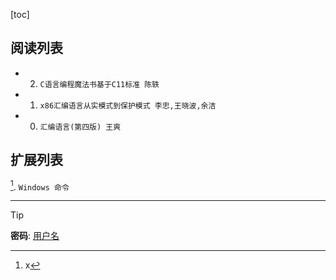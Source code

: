 [toc]
    

## 阅读列表

- 2. `C语言编程魔法书基于C11标准 陈轶`  
- 1. `x86汇编语言从实模式到保护模式 李忠,王晓波,余洁`  
- 0. `汇编语言(第四版) 王爽`  
    
## 扩展列表

[^0]. `Windows 命令`  
    
[^0]: x  
***  
> [!TIP]
> **密码**: [用户名](https://github.com/wjshan0808)   

